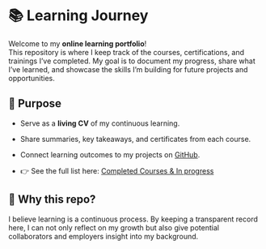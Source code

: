# 📚 Learning Journey  

Welcome to my **online learning portfolio**!  
This repository is where I keep track of the courses, certifications, and trainings I’ve completed. My goal is to document my progress, share what I’ve learned, and showcase the skills I’m building for future projects and opportunities.  

## 🎯 Purpose  
- Serve as a **living CV** of my continuous learning.  
- Share summaries, key takeaways, and certificates from each course.  
- Connect learning outcomes to my projects on [GitHub](https://github.com/danivapp).  

- 👉 See the full list here: [Completed Courses & In progress](./completedCourses.md)  

## 🚀 Why this repo?  
I believe learning is a continuous process. By keeping a transparent record here, I can not only reflect on my growth but also give potential collaborators and employers insight into my background.  
